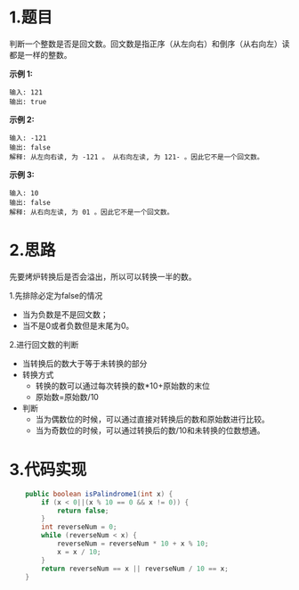 # 1.题目

判断一个整数是否是回文数。回文数是指正序（从左向右）和倒序（从右向左）读都是一样的整数。

**示例 1:**

```
输入: 121
输出: true
```

**示例 2:**

```
输入: -121
输出: false
解释: 从左向右读, 为 -121 。 从右向左读, 为 121- 。因此它不是一个回文数。
```

**示例 3:**

```
输入: 10
输出: false
解释: 从右向左读, 为 01 。因此它不是一个回文数。
```

# 2.思路

先要烤炉转换后是否会溢出，所以可以转换一半的数。

1.先排除必定为false的情况

* 当为负数是不是回文数；
* 当不是0或者负数但是末尾为0。

2.进行回文数的判断

* 当转换后的数大于等于未转换的部分
* 转换方式
  * 转换的数可以通过每次转换的数*10+原始数的末位
  * 原始数=原始数/10
* 判断
  * 当为偶数位的时候，可以通过直接对转换后的数和原始数进行比较。
  * 当为奇数位的时候，可以通过转换后的数/10和未转换的位数想通。

# 3.代码实现

```java
    public boolean isPalindrome1(int x) {
        if (x < 0||(x % 10 == 0 && x != 0)) {
            return false;
        }
        int reverseNum = 0;
        while (reverseNum < x) {
            reverseNum = reverseNum * 10 + x % 10;
            x = x / 10;
        }
        return reverseNum == x || reverseNum / 10 == x;
    }
```

